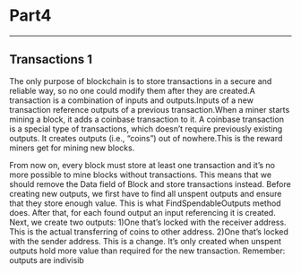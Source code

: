 # Part4
------
## Transactions 1
The only purpose of blockchain is to store transactions in a secure and reliable way, so no one could modify them after they are created.A transaction is a combination of inputs and outputs.Inputs of a new transaction reference outputs of a previous transaction.When a miner starts mining a block, it adds a coinbase transaction to it. A coinbase transaction is a special type of transactions, which doesn’t require previously existing outputs. It creates outputs (i.e., “coins”) out of nowhere.This is the reward miners get for mining new blocks.

From now on, every block must store at least one transaction and it’s no more possible to mine blocks without transactions. This means that we should remove the Data field of Block and store transactions instead. Before creating new outputs, we first have to find all unspent outputs and ensure that they store enough value. This is what FindSpendableOutputs method does. After that, for each found output an input referencing it is created. Next, we create two outputs:
1)One that’s locked with the receiver address. This is the actual transferring of coins to other address.
2)One that’s locked with the sender address. This is a change. It’s only created when unspent outputs hold more value than required for the new transaction. Remember: outputs are indivisib

```sh

```
